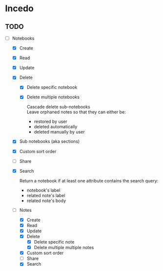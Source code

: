 # Incedo

## TODO

* [ ] Notebooks
  * [x] Create
  * [x] Read
  * [x] Update
  * [x] Delete
    * [x] Delete specific notebook
    * [x] Delete multiple notebooks

      Cascade delete sub-notebooks  
      Leave orphaned notes so that they can either be:

      * restored by user
      * deleted automatically
      * deleted manually by user

  * [x] Sub notebooks (aka sections)
  * [x] Custom sort order
  * [ ] Share
  * [x] Search

    Return a notebook if at least one attribute contains the search query:

    * notebook's label
    * related note's label
    * related note's body

  * [ ] Notes
    * [x] Create
    * [x] Read
    * [x] Update
    * [x] Delete
      * [x] Delete specific note
      * [x] Delete multiple multiple notes
    * [x] Custom sort order
    * [ ] Share
    * [x] Search
